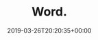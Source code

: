 ---
retweeted: false
source: <a href="http://www.samruston.co.uk" rel="nofollow">Flamingo for Android</a>
entities:
  user_mentions: []
  urls: []
  symbols: []
  media:
  - expanded_url: https://twitter.com/bascht/status/1110637695351558146/photo/1
    indices:
    - '6'
    - '29'
    url: https://t.co/FpLaQ8lCx0
    media_url: http://pbs.twimg.com/media/D2nHGRXXgAU1SON.jpg
    id_str: '1110637693678092293'
    id: '1110637693678092293'
    media_url_https: https://pbs.twimg.com/media/D2nHGRXXgAU1SON.jpg
    sizes:
      large:
        w: '1080'
        h: '236'
        resize: fit
      medium:
        w: '1080'
        h: '236'
        resize: fit
      thumb:
        w: '150'
        h: '150'
        resize: crop
      small:
        w: '680'
        h: '149'
        resize: fit
    type: photo
    display_url: pic.twitter.com/FpLaQ8lCx0
  hashtags: []
display_text_range:
- '0'
- '29'
favorite_count: '10'
id_str: '1110637695351558146'
truncated: false
retweet_count: '5'
id: '1110637695351558146'
possibly_sensitive: false
created_at: Tue Mar 26 20:20:35 +0000 2019
favorited: false
full_text: Word.
lang: en
extended_entities:
  media:
  - expanded_url: https://twitter.com/bascht/status/1110637695351558146/photo/1
    indices:
    - '6'
    - '29'
    url: https://t.co/FpLaQ8lCx0
    media_url: http://pbs.twimg.com/media/D2nHGRXXgAU1SON.jpg
    id_str: '1110637693678092293'
    id: '1110637693678092293'
    media_url_https: https://pbs.twimg.com/media/D2nHGRXXgAU1SON.jpg
    sizes:
      large:
        w: '1080'
        h: '236'
        resize: fit
      medium:
        w: '1080'
        h: '236'
        resize: fit
      thumb:
        w: '150'
        h: '150'
        resize: crop
      small:
        w: '680'
        h: '149'
        resize: fit
    type: photo
    display_url: pic.twitter.com/FpLaQ8lCx0
tags:
- pesos:twitter
date: '2019-03-26T20:20:35+00:00'
src: https://twitter.com/bascht/status/1110637695351558146
original_url: https://twitter.com/bascht/status/1110637695351558146
type: twitter_tweet
media_url: https://img.bascht.com/twitter/pbs.twimg.com/media/D2nHGRXXgAU1SON.jpg
text: Word.
title: Word.

---